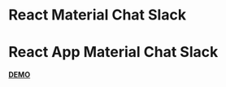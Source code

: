 <!DOCTYPE html>
<html>
<head>
	<h1>React Material Chat Slack</h1>
</head>
<body>
	<h1>React App Material Chat Slack</h1>
	<a href="https://vasileclaudiu.github.io/react-slack/"><strong>DEMO</strong></a>
</body>
</html>